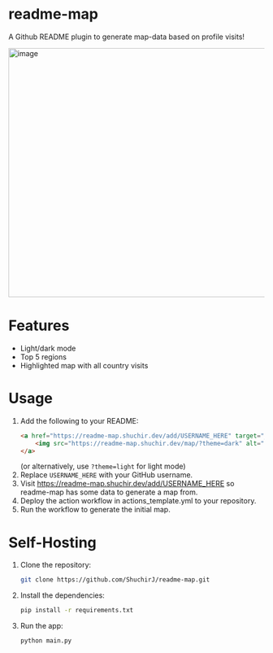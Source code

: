 # readme-map
A Github README plugin to generate map-data based on profile visits!

<img width="990" height="490" alt="image" src="https://github.com/user-attachments/assets/9eb622a2-bcfb-447f-acd1-ab62ad00b6d9" />

# Features
- Light/dark mode
- Top 5 regions
- Highlighted map with all country visits

# Usage
1. Add the following to your README:
   ```html
   <a href="https://readme-map.shuchir.dev/add/USERNAME_HERE" target="_blank">
       <img src="https://readme-map.shuchir.dev/map/?theme=dark" alt="Map of my profile visits" />
   </a>
   ```
   (or alternatively, use `?theme=light` for light mode)
2. Replace `USERNAME_HERE` with your GitHub username.
3. Visit https://readme-map.shuchir.dev/add/USERNAME_HERE so readme-map has some data to generate a map from.
4. Deploy the action workflow in actions_template.yml to your repository.
5. Run the workflow to generate the initial map.

# Self-Hosting
1. Clone the repository:
   ```bash
   git clone https://github.com/ShuchirJ/readme-map.git
   ```
2. Install the dependencies:
   ```bash
   pip install -r requirements.txt
   ```
3. Run the app:
   ```bash
   python main.py
   ```
